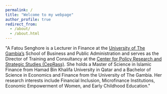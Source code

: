 ```yaml
---
permalink: /
title: "Welcome to my webpage"
author_profile: true
redirect_from: 
  - /about/
  - /about.html
---
```


"A Fatou Senghore is a Lecturer in Finance at the [University of The Gambia’s](https://www.utg.edu.gm/) School of Business and Public Administration and serves as the Director of Training and Consultancy at the [Center for Policy Research and Strategic Studies (CepRass)](https://ceprass.gm/). She holds a Master of Science in Islamic Finance from Hamad Bin Khalifa University in Qatar and a Bachelor of Science in Economics and Finance from the University of The Gambia. Her research interests include Financial Inclusion, Microfinance Institutions, Economic Empowerment of Women, and Early Childhood Education."

